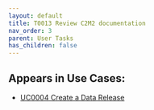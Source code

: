 ```yaml
---
layout: default
title: T0013 Review C2M2 documentation
nav_order: 3
parent: User Tasks
has_children: false
---
```


## Appears in Use Cases:

-   [UC0004 Create a Data Release](../use-cases/uc0004-create-a-data-release.md)
